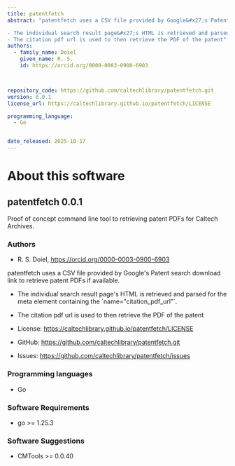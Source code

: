 ```yaml
---
title: patentfetch
abstract: "patentfetch uses a CSV file provided by Google&#x27;s Patent search download link to retrieve patent PDFs if available.

- The individual search result page&#x27;s HTML is retrieved and parsed for the meta element containing the &#x60;name&#x3D;&quot;citation_pdf_url&quot;&#x60;. 
- The citation pdf url is used to then retrieve the PDF of the patent"
authors:
  - family_name: Doiel
    given_name: R. S.
    id: https://orcid.org/0000-0003-0900-6903



repository_code: https://github.com/caltechlibrary/patentfetch.git
version: 0.0.1
license_url: https://caltechlibrary.github.io/patentfetch/LICENSE

programming_language:
  - Go


date_released: 2025-10-17
---
```


About this software
===================

## patentfetch 0.0.1

Proof of concept command line tool to retrieving patent PDFs for Caltech Archives.

### Authors

- R. S. Doiel, <https://orcid.org/0000-0003-0900-6903>






patentfetch uses a CSV file provided by Google&#x27;s Patent search download link to retrieve patent PDFs if available.

- The individual search result page&#x27;s HTML is retrieved and parsed for the meta element containing the &#x60;name&#x3D;&quot;citation_pdf_url&quot;&#x60;. 
- The citation pdf url is used to then retrieve the PDF of the patent

- License: <https://caltechlibrary.github.io/patentfetch/LICENSE>
- GitHub: <https://github.com/caltechlibrary/patentfetch.git>
- Issues: <https://github.com/caltechlibrary/patentfetch/issues>

### Programming languages

- Go




### Software Requirements

- go >= 1.25.3


### Software Suggestions

- CMTools &gt;&#x3D; 0.0.40


